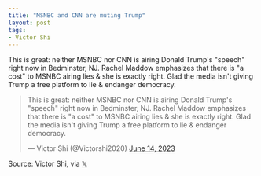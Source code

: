 ```yaml
---
title: "MSNBC and CNN are muting Trump"
layout: post
tags:
- Victor Shi
---
```


This is great: neither MSNBC nor CNN is airing Donald Trump's "speech" right now in Bedminster, NJ. Rachel Maddow emphasizes that there is "a cost" to MSNBC airing lies & she is exactly right. Glad the media isn't giving Trump a free platform to lie & endanger democracy.

<blockquote class="twitter-tweet"><p lang="en" dir="ltr">This is great: neither MSNBC nor CNN is airing Donald Trump&#39;s &quot;speech&quot; right now in Bedminster, NJ. Rachel Maddow emphasizes that there is &quot;a cost&quot; to MSNBC airing lies &amp; she is exactly right. Glad the media isn&#39;t giving Trump a free platform to lie &amp; endanger democracy.</p>&mdash; Victor Shi (@Victorshi2020) <a href="https://twitter.com/Victorshi2020/status/1668783764837920771?ref_src=twsrc%5Etfw">June 14, 2023</a></blockquote> <script async src="https://platform.twitter.com/widgets.js" charset="utf-8"></script>

Source: Victor Shi, via [𝕏](https://x.com)
